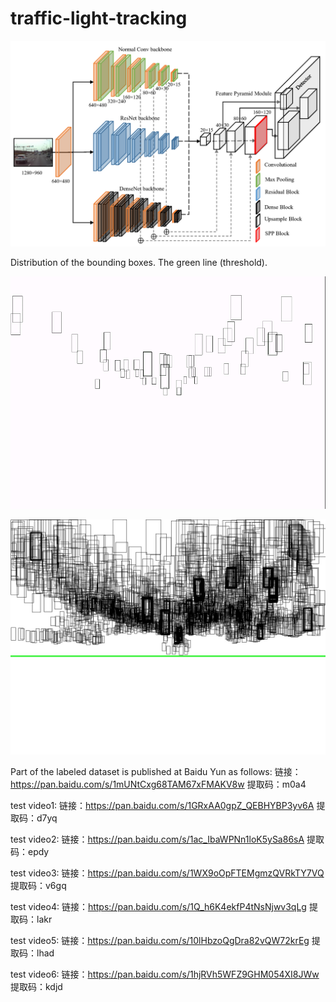 # traffic-light-tracking

![network](fusenetv1.png)

Distribution of the bounding boxes. The green line (threshold).

![Seq1](./data/bbd.gif)

![Seq2](./data/empty.jpg)

Part of the labeled dataset is published at Baidu Yun as follows:
链接：https://pan.baidu.com/s/1mUNtCxg68TAM67xFMAKV8w 
提取码：m0a4 

test video1: 
链接：https://pan.baidu.com/s/1GRxAA0gpZ_QEBHYBP3yv6A 
提取码：d7yq

test video2:
链接：https://pan.baidu.com/s/1ac_IbaWPNn1loK5ySa86sA 
提取码：epdy

test video3:
链接：https://pan.baidu.com/s/1WX9oOpFTEMgmzQVRkTY7VQ 
提取码：v6gq 

test video4:
链接：https://pan.baidu.com/s/1Q_h6K4ekfP4tNsNjwv3qLg 
提取码：lakr 

test video5:
链接：https://pan.baidu.com/s/10lHbzoQgDra82vQW72krEg 
提取码：lhad

test video6:
链接：https://pan.baidu.com/s/1hjRVh5WFZ9GHM054XI8JWw 
提取码：kdjd
